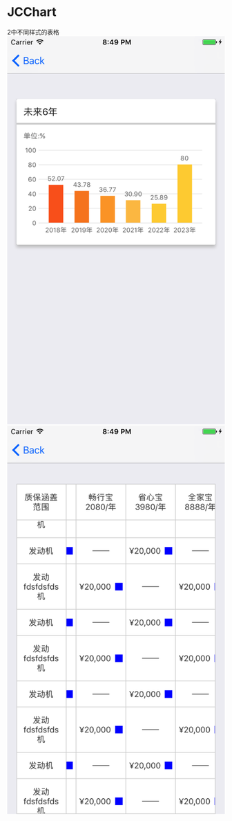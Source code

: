 # JCChart

2中不同样式的表格
 ![image](https://github.com/JacobChenbo/JCChart/raw/master/Images/1.png)
 ![image](https://github.com/JacobChenbo/JCChart/raw/master/Images/2.png)
